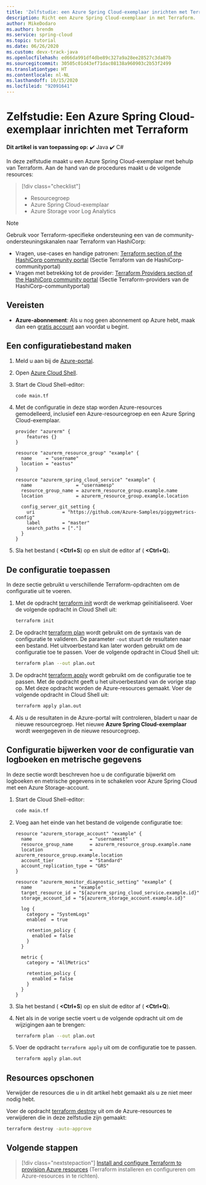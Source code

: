 ```yaml
---
title: 'Zelfstudie: een Azure Spring Cloud-exemplaar inrichten met Terraform'
description: Richt een Azure Spring Cloud-exemplaar in met Terraform.
author: MikeDodaro
ms.author: brendm
ms.service: spring-cloud
ms.topic: tutorial
ms.date: 06/26/2020
ms.custom: devx-track-java
ms.openlocfilehash: ed66da991df4dbe89c327a9a28ee28527c3da87b
ms.sourcegitcommit: 30505c01d43ef71dac08138a960903c2b53f2499
ms.translationtype: HT
ms.contentlocale: nl-NL
ms.lasthandoff: 10/15/2020
ms.locfileid: "92091641"
---
```

# <a name="tutorial-provision-an-azure-spring-cloud-instance-with-terraform"></a>Zelfstudie: Een Azure Spring Cloud-exemplaar inrichten met Terraform

**Dit artikel is van toepassing op:** ✔️ Java ✔️ C#

In deze zelfstudie maakt u een Azure Spring Cloud-exemplaar met behulp van Terraform. Aan de hand van de procedures maakt u de volgende resources:

> [!div class="checklist"]
> * Resourcegroep
> * Azure Spring Cloud-exemplaar
> * Azure Storage voor Log Analytics

> [!NOTE]
> Gebruik voor Terraform-specifieke ondersteuning een van de community-ondersteuningskanalen naar Terraform van HashiCorp:
>
> * Vragen, use-cases en handige patronen: [Terraform section of the HashiCorp community portal](https://discuss.hashicorp.com/c/terraform-core) (Sectie Terraform van de HashiCorp-communityportal)
> * Vragen met betrekking tot de provider: [Terraform Providers section of the HashiCorp community portal](https://discuss.hashicorp.com/c/terraform-providers) (Sectie Terraform-providers van de HashiCorp-communityportal)

## <a name="prerequisites"></a>Vereisten

- **Azure-abonnement**: Als u nog geen abonnement op Azure hebt, maak dan een [gratis account](https://azure.microsoft.com/free/?ref=microsoft.com&utm_source=microsoft.com&utm_medium=docs&utm_campaign=visualstudio) aan voordat u begint.

## <a name="create-configuration-file"></a>Een configuratiebestand maken

1. Meld u aan bij de [Azure-portal](https://go.microsoft.com/fwlink/p/?LinkID=525040).

1. Open [Azure Cloud Shell](../app-service/quickstart-java.md#use-azure-cloud-shell).

1. Start de Cloud Shell-editor:

    ```bash
    code main.tf
    ```

1. Met de configuratie in deze stap worden Azure-resources gemodelleerd, inclusief een Azure-resourcegroep en een Azure Spring Cloud-exemplaar.

    ```hcl
    provider "azurerm" {
        features {}
    }

    resource "azurerm_resource_group" "example" {
      name     = "username"
      location = "eastus"
    }

    resource "azurerm_spring_cloud_service" "example" {
      name                = "usernamesp"
      resource_group_name = azurerm_resource_group.example.name
      location            = azurerm_resource_group.example.location

      config_server_git_setting {
        uri          = "https://github.com/Azure-Samples/piggymetrics-config"
        label        = "master"
        search_paths = ["."]
      }
    }
    ```

1. Sla het bestand ( **&lt;Ctrl+S**) op en sluit de editor af ( **&lt;Ctrl+Q**).

## <a name="apply-the-configuration"></a>De configuratie toepassen

In deze sectie gebruikt u verschillende Terraform-opdrachten om de configuratie uit te voeren.

1. Met de opdracht [terraform init](https://www.terraform.io/docs/commands/init.html) wordt de werkmap geïnitialiseerd. Voer de volgende opdracht in Cloud Shell uit:

    ```bash
    terraform init
    ```

1. De opdracht [terraform plan](https://www.terraform.io/docs/commands/plan.html) wordt gebruikt om de syntaxis van de configuratie te valideren. De parameter `-out` stuurt de resultaten naar een bestand. Het uitvoerbestand kan later worden gebruikt om de configuratie toe te passen. Voer de volgende opdracht in Cloud Shell uit:

    ```bash
    terraform plan --out plan.out
    ```

1. De opdracht [terraform apply](https://www.terraform.io/docs/commands/apply.html) wordt gebruikt om de configuratie toe te passen. Met de opdracht geeft u het uitvoerbestand van de vorige stap op. Met deze opdracht worden de Azure-resources gemaakt. Voer de volgende opdracht in Cloud Shell uit:

    ```bash
    terraform apply plan.out
    ```

1. Als u de resultaten in de Azure-portal wilt controleren, bladert u naar de nieuwe resourcegroep. Het nieuwe **Azure Spring Cloud-exemplaar** wordt weergegeven in de nieuwe resourcegroep.

## <a name="update-configuration-to-config-logs-and-metrics"></a>Configuratie bijwerken voor de configuratie van logboeken en metrische gegevens

In deze sectie wordt beschreven hoe u de configuratie bijwerkt om logboeken en metrische gegevens in te schakelen voor Azure Spring Cloud met een Azure Storage-account.

1. Start de Cloud Shell-editor:

    ```bash
    code main.tf
    ```

1. Voeg aan het einde van het bestand de volgende configuratie toe:

    ```hcl
    resource "azurerm_storage_account" "example" {
      name                     = "usernamest"
      resource_group_name      = azurerm_resource_group.example.name
      location                 = azurerm_resource_group.example.location
      account_tier             = "Standard"
      account_replication_type = "GRS"
    }

    resource "azurerm_monitor_diagnostic_setting" "example" {
      name               = "example"
      target_resource_id = "${azurerm_spring_cloud_service.example.id}"
      storage_account_id = "${azurerm_storage_account.example.id}"

      log {
        category = "SystemLogs"
        enabled  = true

        retention_policy {
          enabled = false
        }
      }

      metric {
        category = "AllMetrics"

        retention_policy {
          enabled = false
        }
      }
    }
    ```

1. Sla het bestand ( **&lt;Ctrl+S**) op en sluit de editor af ( **&lt;Ctrl+Q**).

1. Net als in de vorige sectie voert u de volgende opdracht uit om de wijzigingen aan te brengen:

    ```bash
    terraform plan --out plan.out
    ```

1. Voer de opdracht `terraform apply` uit om de configuratie toe te passen.

    ```bash
    terraform apply plan.out
    ```

## <a name="clean-up-resources"></a>Resources opschonen

Verwijder de resources die u in dit artikel hebt gemaakt als u ze niet meer nodig hebt.

Voer de opdracht [terraform destroy](https://www.terraform.io/docs/commands/destroy.html) uit om de Azure-resources te verwijderen die in deze zelfstudie zijn gemaakt:

```bash
terraform destroy -auto-approve
```

## <a name="next-steps"></a>Volgende stappen

> [!div class="nextstepaction"]
> [Install and configure Terraform to provision Azure resources](/azure/developer/terraform/getting-started-cloud-shell) (Terraform installeren en configureren om Azure-resources in te richten).
